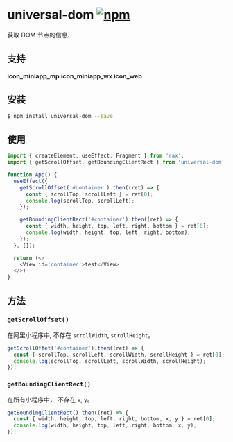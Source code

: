 # universal-dom [![npm](https://img.shields.io/npm/v/universal-dom.svg)](https://www.npmjs.com/package/universal-dom)

获取 DOM 节点的信息.

## 支持
__icon_miniapp_mp__ __icon_miniapp_wx__ __icon_web__

## 安装

```bash
$ npm install universal-dom --save
```

## 使用

```js
import { createElement, useEffect, Fragment } from 'rax';
import { getScrollOffset, getBoundingClientRect } from 'universal-dom';

function App() {
  useEffect({
    getScrollOffset('#container').then((ret) => {
      const { scrollTop, scrollLeft } = ret[0];
      console.log(scrollTop, scrollLeft);
    });

    getBoundingClientRect('#container').then((ret) => {
      const { width, height, top, left, right, bottom } = ret[0];
      console.log(width, height, top, left, right, bottom);
    });
  }, []);

  return (<>
    <View id='container'>test</View>
  </>)
}
```

## 方法

### `getScrollOffset()`

在阿里小程序中, 不存在 `scrollWidth`, `scrollHeight`。

```js
getScrollOffet('#container').then((ret) => {
  const { scrollTop, scrollLeft, scrollWidth, scrollHeight } = ret[0];
  console.log(scrollTop, scrollLeft, scrollWidth, scrollHeight);
});
```

### `getBoundingClientRect()`

在所有小程序中， 不存在 `x`, `y`。

```js
getBoundingClientRect().then((ret) => {
  const { width, height, top, left, right, bottom, x, y } = ret[0];
  console.log(width, height, top, left, right, bottom, x, y);
});
```
